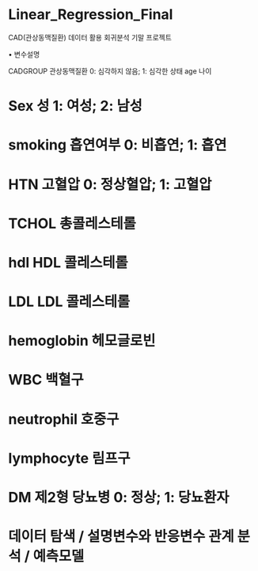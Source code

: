 # Linear_Regression_Final

CAD(관상동맥질환) 데이터 활용 회귀분석 기말 프로젝트

• 변수설명

CADGROUP 관상동맥질환 0: 심각하지 않음; 1: 심각한 상태
age 나이
# Sex 성 1: 여성; 2: 남성
# smoking 흡연여부 0: 비흡연; 1: 흡연
# HTN 고혈압 0: 정상혈압; 1: 고혈압
# TCHOL 총콜레스테롤
# hdl HDL 콜레스테롤
# LDL LDL 콜레스테롤
# hemoglobin 헤모글로빈
# WBC 백혈구
# neutrophil 호중구
# lymphocyte 림프구
# DM 제2형 당뇨병 0: 정상; 1: 당뇨환자

# 데이터 탐색 / 설명변수와 반응변수 관계 분석 / 예측모델 
